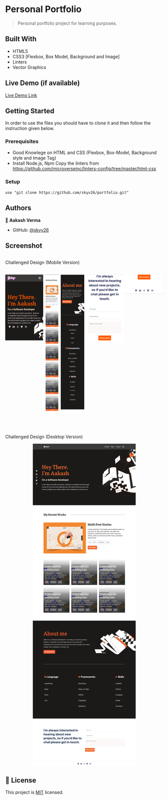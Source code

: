 # Personal Portfolio

> Personal portfolio project for learning purposes.


## Built With

- HTML5
- CSS3 [Flexbox, Box Model, Background and Image]
- Linters
- Vector Graphics


## Live Demo (if available)

[Live Demo Link](https://skyv26.github.io/portfolio/)


## Getting Started

In order to use the files you should have to clone it and then follow the instruction given below.

### Prerequisites
 - Good Knowlege on HTML and CSS (Flexbox, Box-Model, Background style and Image Tag)
 - Install Node.js, Npm Copy the linters from
   https://github.com/microverseinc/linters-config/tree/master/html-css

### Setup
    use "git clone https://github.com/skyv26/portfolio.git"


## Authors

👤 **Aakash Verma**

- GitHub: [@skyv26](https://github.com/skyv26)

## Screenshot
<div style="display: flex; flex-direction: column; gap: 1rem;">

  <p>Challenged Design (Mobile Version)</p>
  
  <div style="display: flex; gap: 5px; align-items: flex-start; justify-content: center;">
    <a href="./assets/screenshot_1.png" target="_blank"><img src="./assets/screenshot_1.png" width="auto" height="auto"/></a>
    <a href="./assets/screenshot_2.png" target="_blank"><img src="./assets/screenshot_2.png" width="auto" height="auto"/></a>
    <a href="./assets/screenshot_3.png" target="_blank"><img src="./assets/screenshot_3.png" width="auto" height="auto"/></a>
    <a href="./assets/screenshot_4.png" target="_blank"><img src="./assets/screenshot_4.png" width="auto" height="auto"/></a>
    <a href="./assets/screenshot_5.png" target="_blank"><img src="./assets/screenshot_5.png" width="auto" height="auto"/></a>
  </div>
</div>

<br /> <br />
<p>Challenged Design (Desktop Version)</p>
  
  <div style="display: flex; gap: 5px; align-items: flex-start; justify-content: center;">
    <a href="./assets/desktop-screenshot.png" target="_blank"><img src="./assets/desktop-screenshot.png" width="auto" height="auto"/></a>
  </div>
</div>


## 📝 License

This project is [MIT](./LICENSE) licensed.
